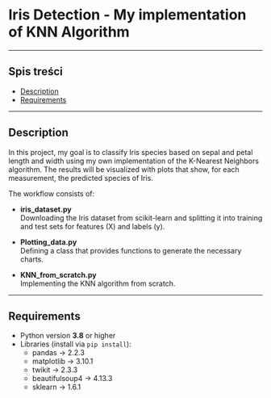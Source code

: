 # Iris Detection - My implementation of KNN Algorithm

---


## Spis treści

- [Description](#description) 
- [Requirements](#requirements)
  
---

## Description

In this project, my goal is to classify Iris species based on sepal and petal length and width using my own implementation of the K-Nearest Neighbors algorithm. The results will be visualized with plots that show, for each measurement, the predicted species of Iris.

The workflow consists of:

* **iris_dataset.py**  
  Downloading the Iris dataset from scikit-learn and splitting it into training and test sets for features (X) and labels (y).

* **Plotting_data.py**  
  Defining a class that provides functions to generate the necessary charts.

* **KNN_from_scratch.py**  
  Implementing the KNN algorithm from scratch.

---

## Requirements

- Python version **3.8** or higher
- Libraries (install via `pip install`):
  - pandas → 2.2.3
  - matplotlib → 3.10.1
  - twikit → 2.3.3
  - beautifulsoup4 → 4.13.3
  - sklearn → 1.6.1
 



